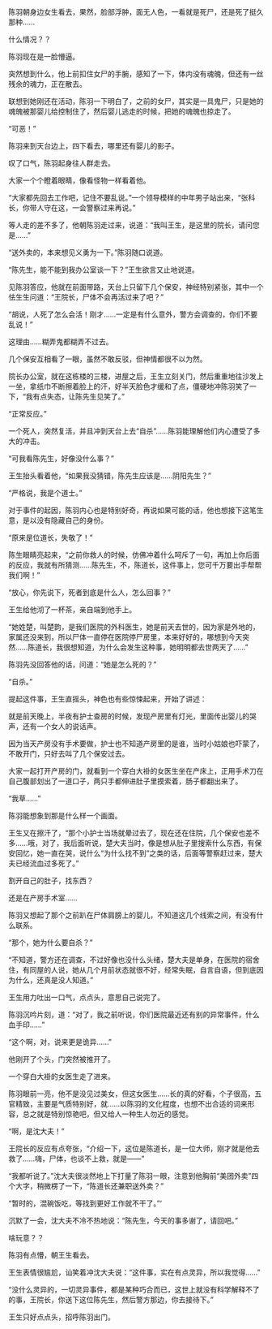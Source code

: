 陈羽朝身边女生看去，果然，脸部浮肿，面无人色，一看就是死尸，还是死了挺久那种……

什么情况？？

陈羽现在是一脸懵逼。

突然想到什么，他上前扣住女尸的手腕，感知了一下，体内没有魂魄，但还有一丝残余的魂力，正在散去。

联想到她刚还在活动，陈羽一下明白了，之前的女尸，其实是一具鬼尸，只是她的魂魄被那婴儿给控制住了，然后婴儿逃走的时候，把她的魂魄也掠走了。

“可恶！”

陈羽来到天台边上，四下看去，哪里还有婴儿的影子。

叹了口气，陈羽起身往人群走去。

大家一个个瞪着眼睛，像看怪物一样看着他。

“大家都先回去工作吧，记住不要乱说。”一个领导模样的中年男子站出来，“张科长，你带人守在这，一会警察过来再说。”

等人走的差不多了，他朝陈羽走过来，说道：“我叫王生，是这里的院长，请问您是……”

“送外卖的，本来想见义勇为一下。”陈羽随口说道。

“陈先生，能不能到我办公室谈一下？”王生欲言又止地说道。

见陈羽答应，他就在前面带路，天台上只留下几个保安，神经特别紧张，其中一个怯生生问道：“王院长，尸体不会再活过来了吧？”

“胡说，人死了怎么会活！刚才……一定是有什么意外，警方会调查的，你们不要乱说！”

这理由……糊弄鬼都糊弄不过去。

几个保安互相看了一眼，虽然不敢反驳，但神情都很不以为然。

院长办公室，就在这栋楼的三楼，进屋之后，王生立刻关门，然后重重地往沙发上一坐，拿纸巾不断擦着脸上的汗，好半天脸色才缓和了点，僵硬地冲陈羽笑了一下，“我有点失态，让陈先生见笑了。”

“正常反应。”

一个死人，突然复活，并且冲到天台上去“自杀”……陈羽能理解他们内心遭受了多大的冲击。

“可我看陈先生，好像没什么事？”

王生抬头看着他，“如果我没猜错，陈先生应该是……阴阳先生？”

“严格说，我是个道士。”

对于事件的起因，陈羽内心也是特别好奇，再说如果可能的话，他也想接下这笔生意，是以没有隐藏自己的身份。

“原来是位道长，失敬了！”

陈生眼睛亮起来，“之前你救人的时候，仿佛冲着什么呵斥了一句，再加上你后面的反应，我就有所猜测……陈先生，不，陈道长，这件事上，您可千万要出手帮帮我们啊！”

“放心，你先说下，死者到底是什么人，怎么回事？”

王生给他沏了一杯茶，亲自端到他手上。

“她姓楚，叫楚韵，是我们医院的外科医生，她是前天去世的，因为家是外地的，家属还没来到，所以尸体一直停在医院停尸房里，本来好好的，哪想到今天突然……陈道长，我很想知道，为什么会发生这种事，她明明都去世两天了……”

陈羽先没回答他的话，问道：“她是怎么死的？”

“自杀。”

提起这件事，王生直摇头，神色也有些惊悚起来，开始了讲述：

就是前天晚上，半夜有护士查房的时候，发现产房里有灯光，里面传出婴儿的哭声，还有一个女人的说话声。

因为当天产房没有手术要做，护士也不知道产房里的是谁，当时小姑娘也吓蒙了，不敢开门，只好去叫了几个保安过去。

大家一起打开产房的门，就看到一个穿白大褂的女医生坐在产床上，正用手术刀在自己腹部划出了一道口子，两只手都伸进肚子里摸索着，肠子都翻出来了。

“我草……”

陈羽能想象到那是什么样一个画面。

王生又在擦汗了，“那个小护士当场就晕过去了，现在还在住院，几个保安也差不多……哦，对了，我后面听说，楚大夫当时，像是想从肚子里搜索什么东西，有保安回忆，她一直在哭，说什么“为什么找不到”之类的话，后面等警察赶过来，楚大夫已经流血过多死了。”

割开自己的肚子，找东西？

还是在产房手术室……

陈羽又想起了那个之前趴在尸体肩膀上的婴儿，不知道这几个线索之间，有没有什么联系。

“那个，她为什么要自杀？”

“不知道，警方还在调查，不过好像也没什么头绪，楚大夫是单身，在医院的宿舍住，有同屋的人说，她从几个月前状态就很不好，经常失眠，自言自语，但到底因为什么，还真是没人知道。”

王生用力吐出一口气，点点头，意思自己说完了。

陈羽沉吟片刻，道：“对了，我之前听说，你们医院最近还有别的异常事件，什么血手印……”

“这个啊，对，说来更是诡异……”

他刚开了个头，门突然被推开了。

一个穿白大褂的女医生走了进来。

陈羽眼前一亮，他不是没见过美女，但这女医生……长的真的好看，个子很高，五官精致，主要是气质特别好，就……以陈羽的文化程度，也想不出合适的词来形容，总之就是特别惊艳吧，但又给人一种生人勿近的感觉。

“啊，是沈大夫！”

王院长的反应有点夸张，“介绍一下，这位是陈道长，是一位大师，刚才就是他去救了……嗨，尸体，也谈不上救，就是——”

“我都听说了。”沈大夫很淡然地上下打量了陈羽一眼，注意到他胸前“美团外卖”四个大字，稍微楞了一下，“陈道长还兼职送外卖？”

“暂时的，混碗饭吃，等找到更好工作就不干了。”‘

沉默了一会，沈大夫不冷不热地说：“陈先生，今天的事多谢了，请回吧。”

啥玩意？？

陈羽有点懵，朝王生看去。

王生表情很尴尬，讪笑着冲沈大夫说：“这件事，实在有点灵异，所以我觉得……”

“没什么灵异的，一切灵异事件，都是某种巧合而已，这世上就没有科学解释不了的事，王院长，你送下这位陈先生，然后警方那边，你去接待下。”

王生只好点点头，招呼陈羽出门。
